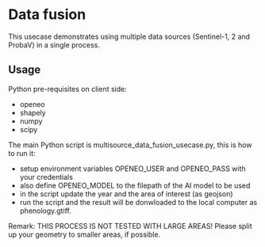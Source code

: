 # Data fusion

This usecase demonstrates using multiple data sources (Sentinel-1, 2 and ProbaV) in a single process.

## Usage

Python pre-requisites on client side:
* openeo
* shapely
* numpy
* scipy

The main Python script is multisource_data_fusion_usecase.py, this is how to run it:
* setup environment variables OPENEO_USER and OPENEO_PASS with your credentials
* also define OPENEO_MODEL to the filepath of the AI model to be used 
* in the script update the year and the area of interest (as geojson)
* run the script and the result will be donwloaded to the local computer as phenology.gtiff. 

Remark: THIS PROCESS IS NOT TESTED WITH LARGE AREAS! Please split up your geometry to smaller areas, if possible.
